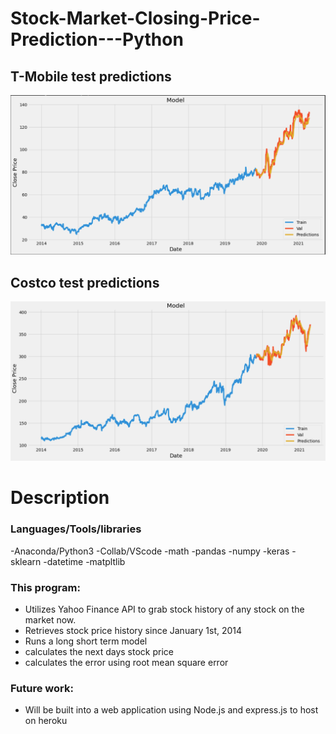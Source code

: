 # Stock-Market-Closing-Price-Prediction---Python 

## T-Mobile test predictions
![sample data](https://github.com/spencewalde/Stock-Market-Closing-Price-Prediction---Python/blob/af96e18aa998d11e8aaad477a096dc2c681fd103/graph%20TMUS.PNG "Sample Stock Price Prediction Data For T-Mobile")

## Costco test predictions
![sample data](https://github.com/spencewalde/Stock-Market-Closing-Price-Prediction---Python/blob/6413fe6482dbd0674d526fe63548252824d3bdc0/graph%20cost.PNG "Sample Stock Price Prediction Data For Costco")

# Description
### Languages/Tools/libraries

-Anaconda/Python3
-Collab/VScode
-math
-pandas
-numpy
-keras
-sklearn
-datetime
-matpltlib

### This program:

- Utilizes Yahoo Finance API to grab stock history of any stock on the market now. 
- Retrieves stock price history since January 1st, 2014
- Runs a long short term model 
- calculates the next days stock price 
- calculates the error using root mean square error

### Future work:

- Will be built into a web application using Node.js and express.js to host on heroku
